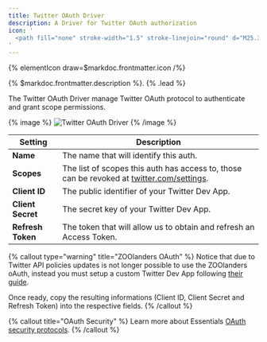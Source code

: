 ```yaml
---
title: Twitter OAuth Driver
description: A Driver for Twitter OAuth authorization
icon: '
  <path fill="none" stroke-width="1.5" stroke-linejoin="round" d="M25.338 9.696c.016.23.016.459.016.69 0 7.048-5.366 15.177-15.177 15.177v-.004A15.1 15.1 0 0 1 2 23.168a10.711 10.711 0 0 0 7.894-2.21 5.34 5.34 0 0 1-4.983-3.705c.8.154 1.624.122 2.408-.092a5.335 5.335 0 0 1-4.278-5.229v-.067a5.3 5.3 0 0 0 2.42.667 5.34 5.34 0 0 1-1.65-7.122 15.14 15.14 0 0 0 10.993 5.573 5.34 5.34 0 0 1 9.09-4.865 10.704 10.704 0 0 0 3.388-1.295 5.354 5.354 0 0 1-2.345 2.95A10.609 10.609 0 0 0 28 6.933a10.837 10.837 0 0 1-2.662 2.763Z"/>
'
---
```


{% elementIcon draw=$markdoc.frontmatter.icon /%}

{% $markdoc.frontmatter.description %}. {% .lead %}

The Twitter OAuth Driver manage Twitter OAuth protocol to authenticate and grant scope permissions.

{% image %}
![Twitter OAuth Driver](/assets/ytp/auths/driver-twitter-oauth.webp)
{% /image %}

| Setting | Description |
| ------- | ----------- |
| **Name** | The name that will identify this auth. |
| **Scopes** | The list of scopes this auth has access to, those can be revoked at [twitter.com/settings](https://twitter.com/settings/apps_and_sessions). |
| **Client ID** | The public identifier of your Twitter Dev App. |
| **Client Secret** | The secret key of your Twitter Dev App. |
| **Refresh Token** | The token that will allow us to obtain and refresh an Access Token. |

{% callout type="warning" title="ZOOlanders OAuth" %}
Notice that due to Twitter API policies updates is not longer possible to use the ZOOlanders oAuth, instead you must setup a custom Twitter Dev App following [their guide](https://developer.twitter.com/en/docs/twitter-api).

Once ready, copy the resulting informations (Client ID, Client Secret and Refresh Token) into the respective fields.
{% /callout %}

{% callout title="OAuth Security" %}
Learn more about Essentials [OAuth security protocols](/essentials-for-yootheme-pro/oauth-keys-secrets#security).
{% /callout %}
